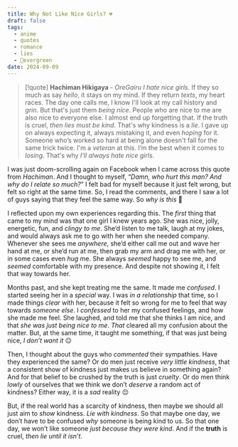 ```yaml
---
title: Why Not Like Nice Girls? 💔
draft: false
tags:
  - anime
  - quotes
  - romance
  - lies
  - 🌲evergreen
date: 2024-09-09
---
```

> [!quote] **Hachiman Hikigaya** - *OreGairu*
> *I hate nice girls*. If they so much as say *hello*, it stays on my mind. If they return *texts*, my heart races. The day one calls me, I know I'll look at my call history and *grin*. But that's just them *being nice*. People who are nice to me are also nice to everyone else. I almost end up forgetting that. If the truth is cruel, *then lies must be kind*. That's why kindness is a *lie*. I gave up on always expecting it, always mistaking it, and even *hoping* for it. Someone who’s worked so hard at being alone doesn't fall for the same trick twice. I'm a *veteran* at this. I’m the best when it comes to *losing*. That's why *I'll always hate nice girls*.

I was just doom-scrolling again on Facebook when I came across this quote from *Hachiman*. And I thought to myself, “*Damn, who hurt this man? And why do I relate so much?*” I felt bad for myself because it just felt wrong, but felt so right at the same time. So, I read the comments, and there I saw a lot of guys saying that they feel the same way. So *why is this* 🤔

I reflected upon my own experiences regarding this. The *first* thing that came to my mind was that one girl I knew years ago. She was nice, jolly, energetic, fun, and *clingy to me*. She’d listen to me talk, laugh at my jokes, and would always ask me to go with her when she needed company. Whenever she sees me *anywhere*, she’d either call me out and wave her hand at me, or she’d run at me, then grab my arm and drag me with her, or in some cases even *hug* me. She always *seemed* happy to see me, and *seemed* comfortable with my presence. And despite not showing it, I felt that way towards her.

Months past, and she kept treating me the same. It made me *confused*. I started seeing her in a *special* way. I was *in a relationship* that time, so I made things *clear* with her, because it felt so wrong for me to feel that way towards *someone else*. I *confessed* to her my confused feelings, and how she made me feel. She laughed, and told me that she thinks I am nice, and that *she was just being nice to me*. *That* cleared all my confusion about the matter. But, at the same time, it taught me something, if that was just being nice, *I don’t want it* 😐

Then, I thought about the guys who *commented* their sympathies. Have they experienced the same? Or do men just receive *very little kindness*, that a consistent show of kindness just makes us believe in something again? And for that belief to be crushed by the truth is just *cruelty*. Or do men think *lowly* of ourselves that we think we don’t *deserve* a random act of kindness? Either way, it is a *sad* reality 😔

But, if the real world has a scarcity of kindness, then maybe we should all just aim to *show* kindness. *Lie with kindness*. So that maybe one day, we don’t have to be confused *why* someone is being kind to us. So that one day, we won’t like someone *just because they were kind*. And if the **truth** is cruel, *then lie until it isn’t*.